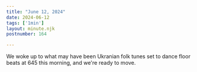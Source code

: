 ```yaml
---
title: "June 12, 2024"
date: 2024-06-12
tags: ['1min']
layout: minute.njk
postnumber: 164

---
```


We woke up to what may have been Ukranian folk tunes set to dance floor beats at 645 this morning, and we're ready to move. 